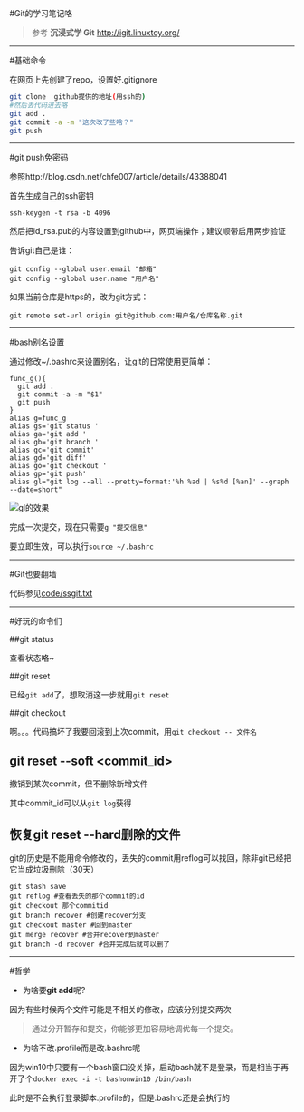 #Git的学习笔记咯

> 参考 **沉浸式学 Git** http://igit.linuxtoy.org/

----

#基础命令

在网页上先创建了repo，设置好.gitignore

```bash
git clone  github提供的地址(用ssh的)
#然后丢代码进去咯
git add .
git commit -a -m "这次改了些啥？"
git push
```

----

#git push免密码

参照http://blog.csdn.net/chfe007/article/details/43388041

首先生成自己的ssh密钥

    ssh-keygen -t rsa -b 4096

然后把id_rsa.pub的内容设置到github中，网页端操作；建议顺带启用两步验证

告诉git自己是谁：

    git config --global user.email "邮箱"
    git config --global user.name "用户名"

如果当前仓库是https的，改为git方式：

    git remote set-url origin git@github.com:用户名/仓库名称.git
    
----

#bash别名设置

通过修改~/.bashrc来设置别名，让git的日常使用更简单：

```
func_g(){
  git add .
  git commit -a -m "$1"
  git push
}
alias g=func_g
alias gs='git status '
alias ga='git add '
alias gb='git branch '
alias gc='git commit'
alias gd='git diff'
alias go='git checkout '
alias gp='git push'
alias gl="git log --all --pretty=format:'%h %ad | %s%d [%an]' --graph --date=short"
```

![gl的效果](https://raw.githubusercontent.com/zjuchenyuan/notebook/master/download/img/gl.jpg)

完成一次提交，现在只需要`g "提交信息"`

要立即生效，可以执行`source ~/.bashrc`

----

#Git也要翻墙

代码参见[code/ssgit.txt](code/ssgit.txt)

----

#好玩的命令们

##git status

查看状态咯~

##git reset

已经`git add`了，想取消这一步就用`git reset`

##git checkout

啊。。。代码搞坏了我要回滚到上次commit，用`git checkout -- 文件名`

## git reset --soft <commit_id>

撤销到某次commit，但不删除新增文件

其中commit_id可以从`git log`获得

## 恢复git reset --hard删除的文件

git的历史是不能用命令修改的，丢失的commit用reflog可以找回，除非git已经把它当成垃圾删除（30天）

```
git stash save
git reflog #查看丢失的那个commit的id
git checkout 那个commitid
git branch recover #创建recover分支
git checkout master #回到master
git merge recover #合并recover到master
git branch -d recover #合并完成后就可以删了
```

----

#哲学

* 为啥要**git add**呢?

因为有些时候两个文件可能是不相关的修改，应该分别提交两次

> 通过分开暂存和提交，你能够更加容易地调优每一个提交。

* 为啥不改.profile而是改.bashrc呢

因为win10中只要有一个bash窗口没关掉，启动bash就不是登录，而是相当于再开了个`docker exec -i -t bashonwin10 /bin/bash`

此时是不会执行登录脚本.profile的，但是.bashrc还是会执行的


